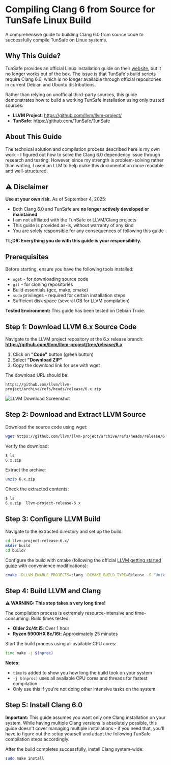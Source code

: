# Compiling Clang 6 from Source for TunSafe Linux Build

A comprehensive guide to building Clang 6.0 from source code to successfully compile TunSafe on Linux systems.

## Why This Guide?

TunSafe provides an official Linux installation guide on their [website](https://tunsafe.com/user-guide/linux), but it no longer works out of the box. The issue is that TunSafe's build scripts require Clang 6.0, which is no longer available through official repositories in current Debian and Ubuntu distributions.

Rather than relying on unofficial third-party sources, this guide demonstrates how to build a working TunSafe installation using only trusted sources:
- **LLVM Project**: https://github.com/llvm/llvm-project/
- **TunSafe**: https://github.com/TunSafe/TunSafe

## About This Guide

The technical solution and compilation process described here is my own work - I figured out how to solve the Clang 6.0 dependency issue through research and testing. However, since my strength is problem-solving rather than writing, I used an LLM to help make this documentation more readable and well-structured.

## ⚠️ Disclaimer

**Use at your own risk.** As of September 4, 2025:
- Both Clang 6.0 and TunSafe are **no longer actively developed or maintained**
- I am not affiliated with the TunSafe or LLVM/Clang projects
- This guide is provided as-is, without warranty of any kind
- You are solely responsible for any consequences of following this guide

**TL;DR: Everything you do with this guide is your responsibility.**

## Prerequisites

Before starting, ensure you have the following tools installed:
- `wget` - for downloading source code
- `git` - for cloning repositories  
- Build essentials (gcc, make, cmake)
- `sudo` privileges - required for certain installation steps
- Sufficient disk space (several GB for LLVM compilation)

**Tested Environment:** This guide has been tested on Debian Trixie.

## Step 1: Download LLVM 6.x Source Code

Navigate to the LLVM project repository at the 6.x release branch:
**https://github.com/llvm/llvm-project/tree/release/6.x**

1. Click on **"Code"** button (green button)
2. Select **"Download ZIP"** 
3. Copy the download link for use with wget

The download URL should be:
```
https://github.com/llvm/llvm-project/archive/refs/heads/release/6.x.zip
```

![LLVM Download Screenshot](https://github.com/user-attachments/assets/57edf9ab-93c2-4027-ad85-c3c3ce78423f)

## Step 2: Download and Extract LLVM Source

Download the source code using wget:
```bash
wget https://github.com/llvm/llvm-project/archive/refs/heads/release/6.x.zip
```

Verify the download:
```bash
$ ls
6.x.zip
```

Extract the archive:
```bash
unzip 6.x.zip
```

Check the extracted contents:
```bash
$ ls
6.x.zip  llvm-project-release-6.x
```

## Step 3: Configure LLVM Build

Navigate to the extracted directory and set up the build:
```bash
cd llvm-project-release-6.x/
mkdir build
cd build/
```

Configure the build with cmake (following the official [LLVM getting started guide](https://clang.llvm.org/get_started.html) with convenience modifications):
```bash
cmake -DLLVM_ENABLE_PROJECTS=clang -DCMAKE_BUILD_TYPE=Release -G "Unix Makefiles" ../llvm
```

## Step 4: Build LLVM and Clang

**⚠️ WARNING: This step takes a very long time!**

The compilation process is extremely resource-intensive and time-consuming. Build times tested:
- **Older 2c/4t i5**: Over 1 hour
- **Ryzen 5900HX 8c/16t**: Approximately 25 minutes

Start the build process using all available CPU cores:
```bash
time make -j $(nproc)
```

**Notes:**
- `time` is added to show you how long the build took on your system
- `-j $(nproc)` uses all available CPU cores and threads for fastest compilation
- Only use this if you're not doing other intensive tasks on the system

## Step 5: Install Clang 6.0

**Important:** This guide assumes you want only one Clang installation on your system. While having multiple Clang versions is absolutely possible, this guide doesn't cover managing multiple installations - if you need that, you'll have to figure out the setup yourself and adapt the following TunSafe compilation steps accordingly.

After the build completes successfully, install Clang system-wide:
```bash
sudo make install
```
